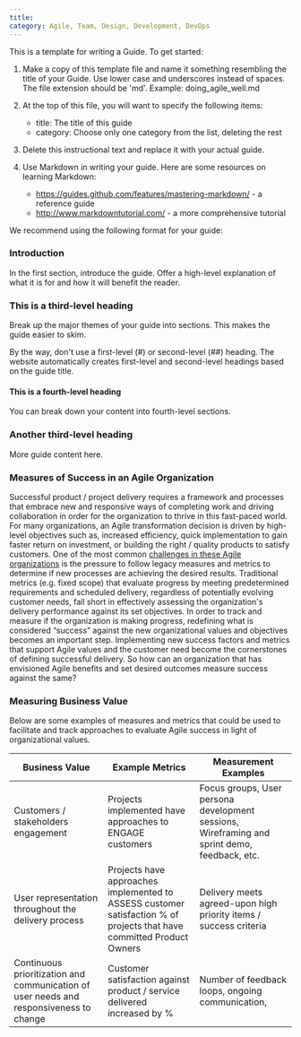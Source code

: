 ```yaml
---
title:
category: Agile, Team, Design, Development, DevOps
---
```


This is a template for writing a Guide. To get started:

1. Make a copy of this template file and name it something resembling the
   title of your Guide. Use lower case and underscores instead of spaces. The
   file extension should be 'md'. Example: doing_agile_well.md

2. At the top of this file, you will want to specify the following items:
    - title: The title of this guide
    - category: Choose only one category from the list, deleting the rest

3. Delete this instructional text and replace it with your actual guide.

4. Use Markdown in writing your guide. Here are some resources on learning
   Markdown:
    - https://guides.github.com/features/mastering-markdown/ - a reference
      guide
    - http://www.markdowntutorial.com/ - a more comprehensive tutorial

We recommend using the following format for your guide:

### Introduction

In the first section, introduce the guide. Offer a high-level explanation of
what it is for and how it will benefit the reader.

### This is a third-level heading

Break up the major themes of your guide into sections. This makes the guide
easier to skim.

By the way, don't use a first-level (#) or second-level (##) heading. The
website automatically creates first-level and second-level headings based on the
guide title.

#### This is a fourth-level heading

You can break down your content into fourth-level sections.

### Another third-level heading

More guide content here.

### Measures of Success in an Agile Organization
Successful product / project delivery requires a framework and processes that embrace new and responsive ways of completing work and driving collaboration in order for the organization to thrive in this fast-paced world. For many organizations, an Agile transformation decision is driven by high-level objectives such as, increased efficiency, quick implementation to gain faster return on investment, or building the right / quality products to satisfy customers. One of the most common [challenges in these Agile organizations](https://tech.gsa.gov/guides/Agile_Adoption_Challenges_and_Best_Practices/) is the pressure to follow legacy measures and metrics to determine if new processes are achieving the desired results. Traditional metrics (e.g. fixed scope) that evaluate progress by meeting predetermined requirements and scheduled delivery, regardless of potentially evolving customer needs, fall short in effectively assessing the organization's delivery performance against its set objectives. 
In order to track and measure if the organization is making progress, redefining what is considered “success” against the new organizational values and objectives becomes an important step. Implementing new success factors and metrics that support Agile values and the customer need  become the cornerstones of defining successful delivery.  So how can an organization that has envisioned Agile benefits and set desired outcomes measure success against the same? 

### Measuring Business Value
Below are some examples of measures and metrics that could be used to facilitate and track approaches to evaluate Agile success in light of organizational values.


| Business Value                                                                           | Example Metrics                                                                                                        | Measurement Examples                                                                           |   
|------------------------------------------------------------------------------------------|------------------------------------------------------------------------------------------------------------------------|------------------------------------------------------------------------------------------------|
| Customers /  stakeholders engagement                                                     | Projects implemented have  approaches to ENGAGE customers                                                              | Focus groups, User persona  development sessions,  Wireframing and sprint demo, feedback, etc. |   
| User representation  throughout the delivery process                                     | Projects have approaches  implemented to ASSESS customer satisfaction % of projects that have committed Product Owners | Delivery meets agreed-upon  high priority items / success criteria                             |   
| Continuous prioritization  and communication  of user needs and responsiveness to change | Customer satisfaction against  product / service delivered  increased by %                                             | Number of feedback loops,  ongoing communication, |
